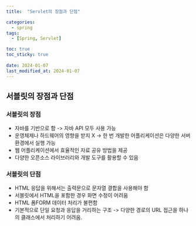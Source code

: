 ```yaml
---
title:  "Servlet의 장점과 단점"

categories:
  - spring
tags:
  - [Spring, Servlet]

toc: true
toc_sticky: true
 
date: 2024-01-07
last_modified_at: 2024-01-07
---
```


## 서블릿의 장점과 단점

### 서블릿의 장점
- 자바를 기반으로 함 -> 자바 API 모두 사용 가능
- 운영체제나 하드웨어의 영향을 받지 X -> 한 번 개발한 어플리케이션은 다양한 서버 환경에서 실행 가능
- 웹 어플리케이션에서 효율적인 자료 공유 방법을 제공
- 다양한 오픈소스 라이브러리와 개발 도구를 활용할 수 있음

### 서블릿의 단점
- HTML 응답을 위해서는 출력문으로 문자열 결합을 사용해야 함
- 서블릿에서 HTML을 포함한 경우 화면 수정이 어려움
- HTML 폼FORM 데이터 처리가 불편함
- 기본적으로 단일 요청과 응답을 거리하는 구조 -> 다양한 경로의 URL 접근을 하나의 클래스에서 처리하기 어려움.